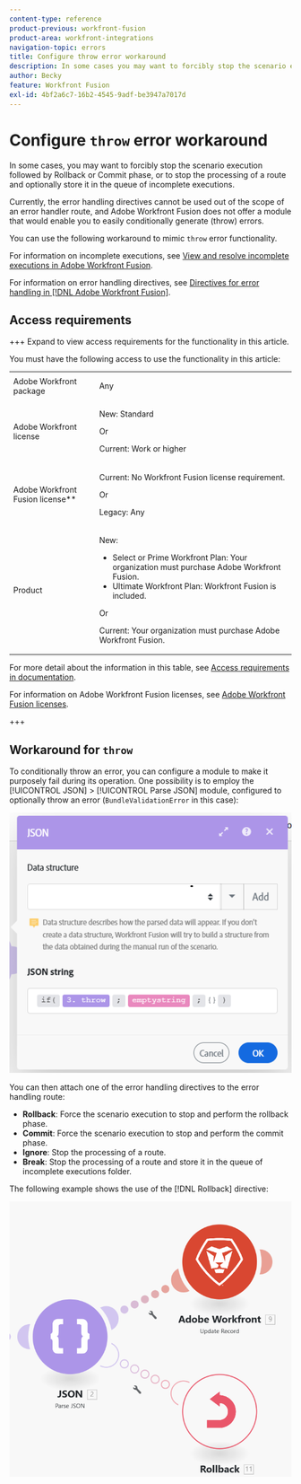 ```yaml
---
content-type: reference
product-previous: workfront-fusion
product-area: workfront-integrations
navigation-topic: errors
title: Configure throw error workaround
description: In some cases you may want to forcibly stop the scenario execution followed by Rollback or Commit phase or to stop the processing of a route and optionally store it in the queue of View and resolve incomplete executions in Adobe Workfront Fusion.
author: Becky
feature: Workfront Fusion
exl-id: 4bf2a6c7-16b2-4545-9adf-be3947a7017d
---
```

# Configure `throw` error workaround

In some cases, you may want to forcibly stop the scenario execution followed by  Rollback or Commit phase, or to stop the processing of a route and optionally store it in the queue of incomplete executions.

Currently, the error handling directives cannot be used out of the scope of an error handler route, and Adobe Workfront Fusion does not offer a module that would enable you to easily conditionally generate (throw) errors.

You can use the following workaround to mimic `throw` error functionality.

For information on incomplete executions, see [View and resolve incomplete executions in Adobe Workfront Fusion](/help/workfront-fusion/manage-scenarios/view-and-resolve-incomplete-executions.md).

For information on error handling directives, see [Directives for error handling in [!DNL Adobe Workfront Fusion]](/help/workfront-fusion/references/errors/directives-for-error-handling.md).

## Access requirements

+++ Expand to view access requirements for the functionality in this article.

You must have the following access to use the functionality in this article:

<table style="table-layout:auto">
 <col> 
 <col> 
 <tbody> 
  <tr> 
   <td role="rowheader">Adobe Workfront package 
   <td> <p>Any</p> </td> 
  </tr> 
  <tr data-mc-conditions=""> 
   <td role="rowheader">Adobe Workfront license</td> 
   <td> <p>New: Standard</p><p>Or</p><p>Current: Work or higher</p> </td> 
  </tr> 
  <tr> 
   <td role="rowheader">Adobe Workfront Fusion license**</td> 
   <td>
   <p>Current: No Workfront Fusion license requirement.</p>
   <p>Or</p>
   <p>Legacy: Any </p>
   </td> 
  </tr> 
  <tr> 
   <td role="rowheader">Product</td> 
   <td>
   <p>New:</p> <ul><li>Select or Prime Workfront Plan: Your organization must purchase Adobe Workfront Fusion.</li><li>Ultimate Workfront Plan: Workfront Fusion is included.</li></ul>
   <p>Or</p>
   <p>Current: Your organization must purchase Adobe Workfront Fusion.</p>
   </td> 
  </tr>
 </tbody> 
</table>

For more detail about the information in this table, see [Access requirements in documentation](/help/workfront-fusion/references/licenses-and-roles/access-level-requirements-in-documentation.md).

For information on Adobe Workfront Fusion licenses, see [Adobe Workfront Fusion licenses](/help/workfront-fusion/set-up-and-manage-workfront-fusion/licensing-operations-overview/license-automation-vs-integration.md).

+++

## Workaround for `throw`

To conditionally throw an error, you can configure a module to make it purposely fail during its operation. One possibility is to employ the [!UICONTROL JSON] > [!UICONTROL Parse JSON] module, configured to optionally throw an error (`BundleValidationError` in this case):

![JSON error](assets/json-parse-json.png)

You can then attach one of the error handling directives to the error handling route:

* **Rollback**: Force the scenario execution to stop and perform the rollback phase.
* **Commit**: Force the scenario execution to stop and perform the commit phase.
* **Ignore**: Stop the processing of a route.
* **Break**: Stop the processing of a route and store it in the queue of incomplete executions folder.

The following example shows the use of the [!DNL Rollback] directive:

![Rollback directive](assets/rollback-directive.png)
